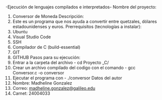 -Ejecución de lenguajes compilados e interpretados-
Nombre del proyecto:
1. Conversor de Moneda
Descripción:
1. Este es un programa que nos ayuda a convertir entre quetzales, dólares estadounidenses y euros.
Prerrequisitos (tecnologías a instalar):
1. Ubuntu
2. Visual Studio Code
3. SSH
4. Compilador de C (build-essential)
5. GIT
6. GITHUB
Pasos para su ejecución:
  1. Entrar a la carpeta del archivo - cd Proyecto _C/
  2. Crear un archivo compilado del codigo con el comando - gcc Conversor.c -o conversor
  3. Ejecutar el programa con - ./conversor
Datos del autor
1. Nombre: Madheline Gonzalez
2. Correo: madheline.gonzalez@galileo.edu
3. Carnet: 24004033
